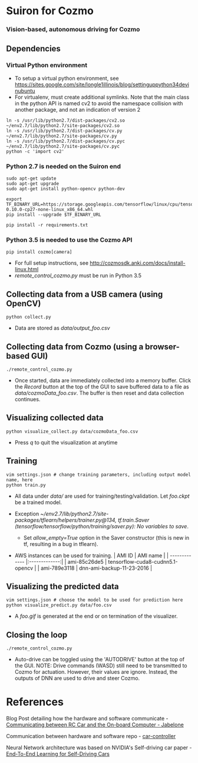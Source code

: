 # Suiron for Cozmo
### Vision-based, autonomous driving for Cozmo

<!--
### Prediction visualization (green = actual, blue = prediction)
![](https://thumbs.gfycat.com/DarlingForkedAcaciarat-size_restricted.gif)

### Click the video below to see it in action!
[![IMAGE ALT TEXT](http://img.youtube.com/vi/tFwCyHdAWf0/0.jpg)](https://youtu.be/tFwCyHdAWf0 "Machine Learning Car")
-->

## Dependencies

### Virtual Python environment
* To setup a virtual python environment, see https://sites.google.com/site/longle1illinois/blog/settinguppython34devinubuntu
* For virtualenv, must create additional symlinks. Note that the main class in the python API is named cv2 to avoid the namespace collision with another package, and not an indication of version 2
```
ln -s /usr/lib/python2.7/dist-packages/cv2.so ~/env2.7/lib/python2.7/site-packages/cv2.so
ln -s /usr/lib/python2.7/dist-packages/cv.py ~/env2.7/lib/python2.7/site-packages/cv.py
ln -s /usr/lib/python2.7/dist-packages/cv.pyc ~/env2.7/lib/python2.7/site-packages/cv.pyc
python -c 'import cv2'
```

### __Python 2.7__ is needed on the Suiron end
```
sudo apt-get update
sudo apt-get upgrade
sudo apt-get install python-opencv python-dev

export TF_BINARY_URL=https://storage.googleapis.com/tensorflow/linux/cpu/tensorflow-0.10.0-cp27-none-linux_x86_64.whl
pip install --upgrade $TF_BINARY_URL

pip install -r requirements.txt
```

### __Python 3.5__ is needed to use the Cozmo API
```
pip install cozmo[camera]
```
* For full setup instructions, see http://cozmosdk.anki.com/docs/install-linux.html
* *remote_control_cozmo.py* must be run in Python 3.5


## Collecting data from a USB camera (using OpenCV)
```
python collect.py
```
* Data are stored as *data/output_foo.csv*

## Collecting data from Cozmo (using a browser-based GUI)
```
./remote_control_cozmo.py
```
* Once started, data are immediately collected into a memory buffer. Click the *Record* button at the top of the GUI to save buffered data to a file as *data/cozmoData_foo.csv*. The buffer is then reset and data collection continues.


## Visualizing collected data
```
python visualize_collect.py data/cozmoData_foo.csv
```
* Press *q* to quit the visualization at anytime

## Training
```
vim settings.json # change training parameters, including output model name, here
python train.py
```
* All data under *data/* are used for training/testing/validation. Let *foo.ckpt* be a trained model.
* Exception *~/env2.7/lib/python2.7/site-packages/tflearn/helpers/trainer.py@134, tf.train.Saver (tensorflow/tensorflow/python/training/saver.py): No variables to save*. 
  * Set *allow_empty=True* option in the Saver constructor (this is new in tf, resulting in a bug in tflearn).
  
* AWS instances can be used for training.
| AMI ID        | AMI name      |
| ------------- |:-------------:|
| ami-85c26de5  | tensorflow-cuda8-cudnn5.1-opencv |
| ami-789e3118  | dnn-ami-backup-11-23-2016 |

## Visualizing the predicted data
```
vim settings.json # choose the model to be used for prediction here
python visualize_predict.py data/foo.csv
```
* A *foo.gif* is generated at the end or on termination of the visualizer.

## Closing the loop
```
./remote_control_cozmo.py
```
* Auto-drive can be toggled using the 'AUTODRIVE' button at the top of the GUI. NOTE: Drive commands (WASD) still need to be transmitted to Cozmo for actuation. However, their values are ignore. Instead, the outputs of DNN are used to drive and steer Cozmo.

# References

Blog Post detailing how the hardware and software communicate - [Communicating between RC Car and the On-board Computer - Jabelone](http://jabelone.com.au/blog/make-autonomous-car-code-included/)

Communication between hardware and software repo - [car-controller](https://github.com/jabelone/car-controller)

Neural Network architecture was based on NVIDIA's Self-driving car paper - [End-To-End Learning for Self-Driving Cars](https://arxiv.org/pdf/1604.07316v1.pdf)
